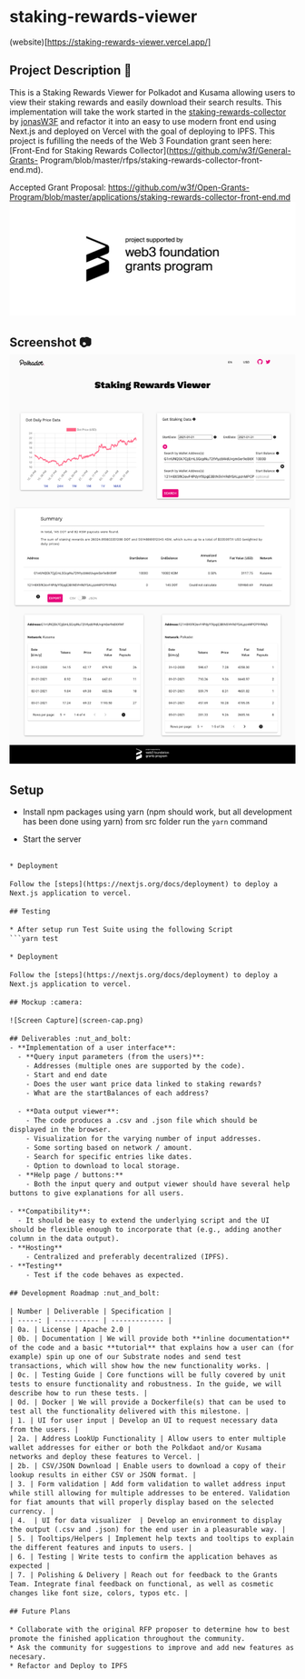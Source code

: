# staking-rewards-viewer
(website)[https://staking-rewards-viewer.vercel.app/]

## Project Description :page_facing_up:

This is a Staking Rewards Viewer for Polkadot and Kusama allowing users to view their staking rewards and easily download their search results.
This implementation will take the work started in the [staking-rewards-collector](https://github.com/w3f/staking-rewards-collector) by [jonasW3F](https://github.com/jonasW3F) and refactor it into an easy to use modern front end using Next.js and deployed on Vercel with the goal of deploying to IPFS. This project is fufilling the needs of the Web 3 Foundation grant seen here: [Front-End for Staking Rewards Collector](https://github.com/w3f/General-Grants-
Program/blob/master/rfps/staking-rewards-collector-front-end.md).



Accepted Grant Proposal: https://github.com/w3f/Open-Grants-Program/blob/master/applications/staking-rewards-collector-front-end.md
![web 3 foundation badge](public/web3_foundation_grants_badge_black.png)

## Screenshot :camera: ![Screenshot](public/screenshot.png)

## Setup

* Install npm packages using yarn (npm should work, but all development has been done using yarn)
  from src folder run the `yarn` command

* Start the server
```yarn run dev

* Deployment

Follow the [steps](https://nextjs.org/docs/deployment) to deploy a Next.js application to vercel.

## Testing

* After setup run Test Suite using the following Script
```yarn test

* Deployment

Follow the [steps](https://nextjs.org/docs/deployment) to deploy a Next.js application to vercel.

## Mockup :camera:

![Screen Capture](screen-cap.png)

## Deliverables :nut_and_bolt:
- **Implementation of a user interface**:
  - **Query input parameters (from the users)**:
    - Addresses (multiple ones are supported by the code).
    - Start and end date
    - Does the user want price data linked to staking rewards?
    - What are the startBalances of each address?

  - **Data output viewer**:
    - The code produces a .csv and .json file which should be displayed in the browser.
    - Visualization for the varying number of input addresses.
    - Some sorting based on network / amount.
    - Search for specific entries like dates.
    - Option to download to local storage.
  - **Help page / buttons:**
    - Both the input query and output viewer should have several help buttons to give explanations for all users.

- **Compatibility**:
  - It should be easy to extend the underlying script and the UI should be flexible enough to incorporate that (e.g., adding another column in the data output).
- **Hosting**
    - Centralized and preferably decentralized (IPFS).
- **Testing**
    - Test if the code behaves as expected.

## Development Roadmap :nut_and_bolt:

| Number | Deliverable | Specification |
| -----: | ----------- | ------------- |
| 0a. | License | Apache 2.0 |
| 0b. | Documentation | We will provide both **inline documentation** of the code and a basic **tutorial** that explains how a user can (for example) spin up one of our Substrate nodes and send test transactions, which will show how the new functionality works. |
| 0c. | Testing Guide | Core functions will be fully covered by unit tests to ensure functionality and robustness. In the guide, we will describe how to run these tests. |
| 0d. | Docker | We will provide a Dockerfile(s) that can be used to test all the functionality delivered with this milestone. |
| 1. | UI for user input | Develop an UI to request necessary data from the users. |
| 2a. | Address LookUp Functionality | Allow users to enter multiple wallet addresses for either or both the Polkdaot and/or Kusama networks and deploy these features to Vercel. |
| 2b. | CSV/JSON Download | Enable users to download a copy of their lookup results in either CSV or JSON format. |
| 3. | Form validation | Add form validation to wallet address input while still allowing for multiple addresses to be entered. Validation for fiat amounts that will properly display based on the selected currency. |
| 4.  | UI for data visualizer  | Develop an environment to display the output (.csv and .json) for the end user in a pleasurable way. |
| 5. | Tooltips/Helpers | Implement help texts and tooltips to explain the different features and inputs to users. |
| 6. | Testing | Write tests to confirm the application behaves as expected |
| 7. | Polishing & Delivery | Reach out for feedback to the Grants Team. Integrate final feedback on functional, as well as cosmetic changes like font size, colors, typos etc. |

## Future Plans

* Collaborate with the original RFP proposer to determine how to best promote the finished application throughout the community.
* Ask the community for suggestions to improve and add new features as necesary.
* Refactor and Deploy to IPFS
